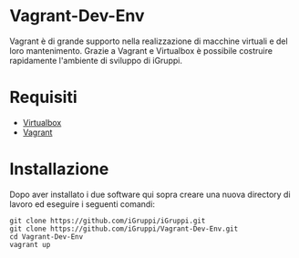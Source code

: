 # Vagrant-Dev-Env
Vagrant è di grande supporto nella realizzazione di macchine virtuali e del loro mantenimento. 
Grazie a Vagrant e Virtualbox è possibile costruire rapidamente l'ambiente di sviluppo di iGruppi.

# Requisiti
- [Virtualbox](https://www.virtualbox.org/)
- [Vagrant](https://www.vagrantup.com)

# Installazione
Dopo aver installato i due software qui sopra creare una nuova directory di lavoro ed eseguire i seguenti comandi:
```
git clone https://github.com/iGruppi/iGruppi.git
git clone https://github.com/iGruppi/Vagrant-Dev-Env.git
cd Vagrant-Dev-Env
vagrant up
```

